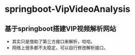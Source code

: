 # springboot-VipVideoAnalysis
## 基于springboot搭建VIP视频解析网站

* 其实只是借助了第三方接口来解析，哈哈。
* 网络上很多都不太稳定，可以自行修改解析接口。

